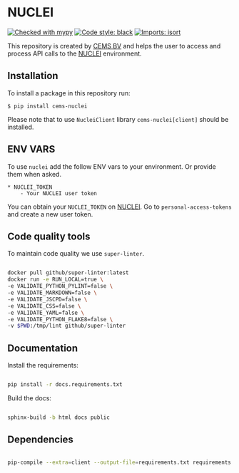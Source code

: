 # NUCLEI

[![Checked with mypy](http://www.mypy-lang.org/static/mypy_badge.svg)](http://mypy-lang.org/)
[![Code style: black](https://img.shields.io/badge/code%20style-black-000000.svg)](https://github.com/psf/black)
[![Imports: isort](https://img.shields.io/badge/%20imports-isort-%231674b1?style=flat&labelColor=ef8336)](https://pycqa.github.io/isort/)

This repository is created by [CEMS BV](https://cemsbv.nl/) and helps the user to access and process API calls to the [NUCLEI](https://nuclei.cemsbv.io/#/) environment.

## Installation

To install a package in this repository run:

`$ pip install cems-nuclei`

Please note that to use `NucleiClient` library `cems-nuclei[client]` should be installed.

## ENV VARS

To use `nuclei` add the follow ENV vars to your environment. Or provide them when asked.

```
* NUCLEI_TOKEN
    - Your NUCLEI user token
```

You can obtain your `NUCLEI_TOKEN` on [NUCLEI](https://nuclei.cemsbv.io/#/). 
Go to `personal-access-tokens` and create a new user token.

## Code quality tools

To maintain code quality we use `super-linter`.

```bash

docker pull github/super-linter:latest
docker run -e RUN_LOCAL=true \
-e VALIDATE_PYTHON_PYLINT=false \
-e VALIDATE_MARKDOWN=false \
-e VALIDATE_JSCPD=false \
-e VALIDATE_CSS=false \
-e VALIDATE_YAML=false \
-e VALIDATE_PYTHON_FLAKE8=false \
-v $PWD:/tmp/lint github/super-linter

```

## Documentation

Install the requirements:

```bash

pip install -r docs.requirements.txt

```

Build the docs:

```bash

sphinx-build -b html docs public

```

## Dependencies

```bash

pip-compile --extra=client --output-file=requirements.txt requirements.in setup.py

```